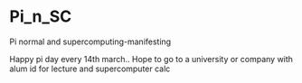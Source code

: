 # Pi_n_SC
Pi normal and supercomputing-manifesting

Happy pi day every 14th march.. Hope to go to a university or company with alum id for lecture and supercomputer calc 
